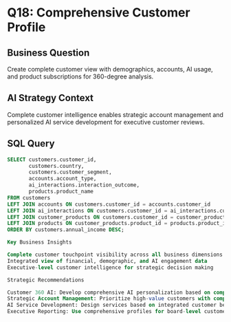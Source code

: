 # Q18: Comprehensive Customer Profile

## Business Question
Create complete customer view with demographics, accounts, AI usage, and product subscriptions for 360-degree analysis.

## AI Strategy Context
Complete customer intelligence enables strategic account management and personalized AI service development for executive customer reviews.

## SQL Query
```sql
SELECT customers.customer_id,
       customers.country,
       customers.customer_segment,
       accounts.account_type,
       ai_interactions.interaction_outcome,
       products.product_name
FROM customers
LEFT JOIN accounts ON customers.customer_id = accounts.customer_id
LEFT JOIN ai_interactions ON customers.customer_id = ai_interactions.customer_id
LEFT JOIN customer_products ON customers.customer_id = customer_products.customer_id
LEFT JOIN products ON customer_products.product_id = products.product_id
ORDER BY customers.annual_income DESC;

Key Business Insights

Complete customer touchpoint visibility across all business dimensions
Integrated view of financial, demographic, and AI engagement data
Executive-level customer intelligence for strategic decision making

Strategic Recommendations

Customer 360 AI: Develop comprehensive AI personalization based on complete profiles
Strategic Account Management: Prioritize high-value customers with complete context
AI Service Development: Design services based on integrated customer behavior patterns
Executive Reporting: Use comprehensive profiles for board-level customer discussions
